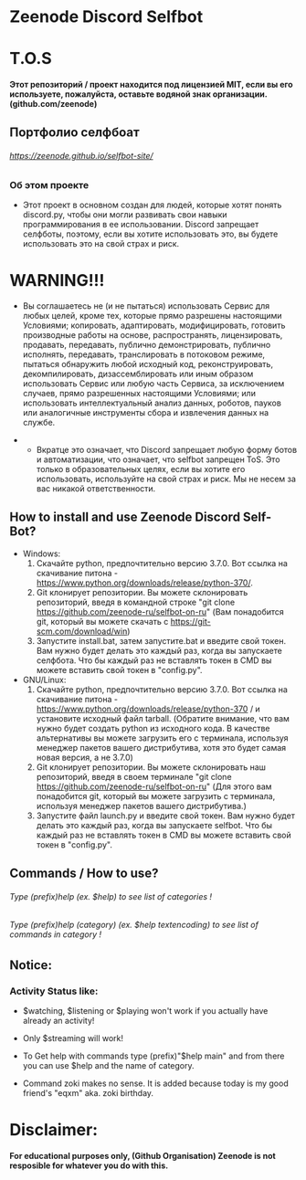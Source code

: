 # Zeenode Discord Selfbot


# T.O.S
#### Этот репозиторий / проект находится под лицензией MIT, если вы его используете, пожалуйста, оставьте водяной знак организации. (github.com/zeenode)

## Портфолио селфбоат 
###### https://zeenode.github.io/selfbot-site/

### Об этом проекте

- Этот проект в основном создан для людей, которые хотят понять discord.py, чтобы они могли развивать свои навыки программирования в ее использовании. Discord запрещает селфботы, поэтому, если вы хотите использовать это, вы будете использовать это на свой страх и риск.

# WARNING!!!

- Вы соглашаетесь не (и не пытаться) использовать Сервис для любых целей, кроме тех, которые прямо разрешены настоящими Условиями; копировать, адаптировать, модифицировать, готовить производные работы на основе, распространять, лицензировать, продавать, передавать, публично демонстрировать, публично исполнять, передавать, транслировать в потоковом режиме, пытаться обнаружить любой исходный код, реконструировать, декомпилировать, дизассемблировать или иным образом использовать Сервис или любую часть Сервиса, за исключением случаев, прямо разрешенных настоящими Условиями; или использовать интеллектуальный анализ данных, роботов, пауков или аналогичные инструменты сбора и извлечения данных на службе.

- - Вкратце это означает, что Discord запрещает любую форму ботов и автоматизации, что означает, что selfbot запрещен ToS. Это только в образовательных целях, если вы хотите его использовать, используйте на свой страх и риск. Мы не несем за вас никакой ответственности.


## How to install and use Zeenode Discord Self-Bot?
- Windows:
    1. Скачайте python, предпочтительно версию 3.7.0. Вот ссылка на скачивание питона - https://www.python.org/downloads/release/python-370/. 
    2. Git клонирует репозитории. Вы можете склонировать репозиторий, введя в командной строке "git clone https://github.com/zeenode-ru/selfbot-on-ru" (Вам понадобится git, который вы можете скачать с https://git-scm.com/download/win)
    3. Запустите install.bat, затем запустите.bat и введите свой токен. Вам нужно будет делать это каждый раз, когда вы запускаете селфбота. Что бы каждый раз не вставлять токен в CMD вы можете вставить свой токен в "config.py".
- GNU/Linux:
    1. Скачайте python, предпочтительно версию 3.7.0. Вот ссылка на скачивание питона - https://www.python.org/downloads/release/python-370 / и установите исходный файл tarball. (Обратите внимание, что вам нужно будет создать python из исходного кода. В качестве альтернативы вы можете загрузить его с терминала, используя менеджер пакетов вашего дистрибутива, хотя это будет самая новая версия, а не 3.7.0)
    2. Git клонирует репозитории. Вы можете склонировать наш репозиторий, введя в своем терминале "git clone https://github.com/zeenode-ru/selfbot-on-ru" (Для этого вам понадобится git, который вы можете загрузить с терминала, используя менеджер пакетов вашего дистрибутива.)
    3. Запустите файл launch.py и введите свой токен. Вам нужно будет делать это каждый раз, когда вы запускаете selfbot. Что бы каждый раз не вставлять токен в CMD вы можете вставить свой токен в "config.py".
    



## Commands / How to use?
###### Type (prefix)help (ex. $help) to see list of categories !
###### Type (prefix)help (category) (ex. $help textencoding) to see list of commands in category !





<!---

## Commands

## You can see this by typing (prefix)help in any discord channel.



### Activity:

$**listening** *(text)* - Shows listening status.       

$**playing** *(text)* - Shows playing status. 

$**stopactivity** - Stops activity.

$**streaming** *(text)* - Shows streaming status.

$**watching** *(text)* - Shows watching status. 





### Fun:



$**cat** - Sends a cute cat image.

$**dog** - Sends a cute dog image.

$**dick** *@user* - Shows user dick size.                                                                                

$**hug** *@user* - Sends a hug to user.

$**kiss** *@user* - Sends a kiss to user.                                                                            

$**meme** - Sends a meme.         

$**nitro** - Sends a nitro.                                                                                           

$**slap** *@user* - Sends a slap to user.                                                                                 
                                                       

### Main:

$**ascii** *(message)* - Sends message as ascii art.    

$**av** - Sends your avatar in the chat.            

$**embed** *(message)* - Sends embed message.   

$**guildicon** - Shows server(guild) icon.     

$**hypesquad** *(badge)* - Changes your hypesquad badge.                                                                  

$**purge** *(number of messages)* - Deletes messages.      

$**serverinfo** - Shows server info.

$**suggest** *Question* - Sends question with embed leaving thumbsup & thumbsdown sign.

$**whois** *Tag(User)* - Sends info about user.

$**geoip** *ip* - Looks up geoip data of an IP address provided.
                                                                        




### Currency:

$**btc** - Shows Bitcoin Price.

$**doge** - Shows Doge price.

$**eth** - Shows Ethereum price.

$**XMR** - Shows Monero price.

$**xrp** - Shows Ripple Price.


###### Notice: More values will be added soon!








### Emoticons:

#### $**listemoticons** - Lists all the cool emoticons you can send because there are too many to list on this README file.


### Text Encoding:

$**encode_base64** *(word/message)* - Encodes text with Base64.                                                                  

$**encode_leet** *(word/message)* - Encodes text with leet speak (if you don't know what is leet it is basicly hacker language).

$**encode_md5** *(word/message)* - Encodes text with MD5 hash.   


$**encode_sha1** *(word/message)* - Encodes text with Sha1.

$**encode_sha224** *(word/message)* - Encodes text wish SHA224.

$**encode_sha384** *(word/message)* - Encodes text with Sha384.

$**Encode_sha212** *(word/message)* - Encodes text with Sha512.



### Mass:

$**massreact** *:(emoji):* - Reacts to last 20 messages with emojis.

$**spam** *number* *message* - Spams message number of times.


### Nsfw:


$**anal** *(User tag)* - Sends nsfw anime content.

$**blowjob** *(User Tag)* - Sends nsfw anime content.

$**boobs** *(User Tag)* - Sends nsfw anime content.

$**hentai** *(User Tag)* - Sends hentai. ( Anime porn )

## End of commands.


-->

## Notice:

### Activity Status like:
- $watching, $listening or $playing won't work if you actually have already an activity! 
- Only $streaming will work!

- To Get help with commands type (prefix)"$help main" and from there you can use $help and the name of category.
- Command zoki makes no sense. It is added because today is my good friend's "eqxm" aka. zoki birthday.

# Disclaimer:

#### For educational purposes only, (Github Organisation) Zeenode is not resposible for whatever you do with this.
